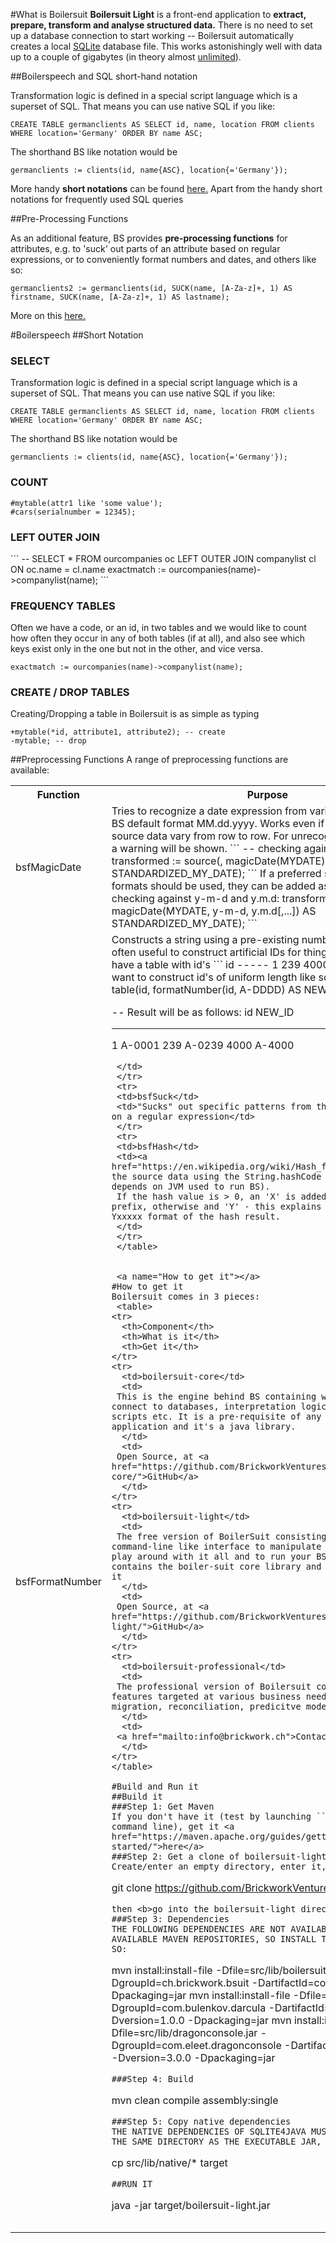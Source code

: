 #What is Boilersuit
<b>Boilersuit Light</b> is a front-end application to <b>extract, prepare, transform and analyse structured data.</b> There is no need to set up a database connection to start working -- Boilersuit automatically creates a local <a href="https://www.sqlite.org/">SQLite</a>  database file. This works astonishingly well with data up to a couple of gigabytes (in theory almost <a href="https://www.sqlite.org/faq.html#q8">unlimited</a>).


##Boilerspeech and SQL short-hand notation

  Transformation logic is defined in a special script language which is a superset of SQL. That means you can use native SQL if you like:
  ```
CREATE TABLE germanclients AS SELECT id, name, location FROM clients WHERE location='Germany' ORDER BY name ASC;
  ```
  The shorthand BS like notation would be
  ```
germanclients := clients(id, name{ASC}, location{='Germany'});
  ```
More handy <b>short notations</b> can be found <a href="#HandySQL">here.</a> Apart from the handy short notations for frequently used SQL queries

##Pre-Processing Functions

As an additional feature, BS provides <b>pre-processing functions</b> for attributes, e.g. to 'suck' out parts of an attribute based on regular expressions,
or to conveniently format numbers and dates, and others like so:
```
germanclients2 := germanclients(id, SUCK(name, [A-Za-z]+, 1) AS firstname, SUCK(name, [A-Za-z]+, 1) AS lastname);
```
More on this <a href="#bsf">here.</a>


#Boilerspeech
##Short Notation
  <a name="HandySQL"></a>
  <h3>SELECT</h3>
  
 Transformation logic is defined in a special script language which is a superset of SQL. That means you can use native SQL if you like:
 ```
CREATE TABLE germanclients AS SELECT id, name, location FROM clients WHERE location='Germany' ORDER BY name ASC;
 ```
 The shorthand BS like notation would be
 ```
germanclients := clients(id, name{ASC}, location{='Germany'});
 ```
  
  <h3>COUNT</h3>
  
 ```#table;
#mytable(attr1 like 'some value');
#cars(serialnumber = 12345);
 ```
  
  <h3>LEFT OUTER JOIN</h3>
  ```
-- SELECT * FROM ourcompanies oc LEFT OUTER JOIN companylist cl ON oc.name = cl.name
exactmatch := ourcompanies(name)->companylist(name);
  ```
  <h3>FREQUENCY TABLES</h3>
  
 Often we have a code, or an id, in two tables and we would like to count how often
 they occur in any of both tables (if at all), and also see which keys exist only in the one but
 not in the other, and vice versa.
  
  ```
exactmatch := ourcompanies(name)->companylist(name);
  ```
  <h3>CREATE / DROP TABLES</h3>
  
 Creating/Dropping a table in Boilersuit is as simple as typing
 ```
+mytable(*id, attribute1, attribute2); -- create
-mytable; -- drop
 ```
  
##Preprocessing Functions
  <a name="bsf"></a>
  A range of preprocessing functions are available:
  <table>
 <tr><th>Function</th><th>Purpose</th></tr>
 <tr>
 <td>bsfMagicDate</td>
 <td>Tries to recognize a date expression from various formats into the BS default format MM.dd.yyyy.
 Works even if the formats in the source data vary from row
 to row. For unrecognized expressions, a warning will be shown.
 ```
 -- checking against common formats
 transformed := source(, magicDate(MYDATE) AS STANDARDIZED_MY_DATE);
  ```
 If a preferred set of allowed formats should be used, they can be added as arguments:
 ```
 -- checking against y-m-d and y.m.d:
 transformed := source(, magicDate(MYDATE, y-m-d, y.m.d[,...]) AS STANDARDIZED_MY_DATE);
  ```
 </td>
 </tr>
 <tr>
 <td>bsfFormatNumber</td>
 <td>Constructs a string using a pre-existing number in a certain way often useful to construct artificial IDs
 for things. Lets assume we have a table with id's
 ```
id
-----
1
239
4000
```
Then, we may want to construct id's of uniform length like so:
```
result := table(id, formatNumber(id, A-DDDD) AS NEW_ID);

-- Result will be as follows:
id NEW_ID
----  -----------
1     A-0001
239   A-0239
4000  A-4000
```
 </td>
 </tr>
 <tr>
 <td>bsfSuck</td>
 <td>"Sucks" out specific patterns from the source data based on a regular expression</td>
 </tr>
 <tr>
 <td>bsfHash</td>
 <td><a href="https://en.wikipedia.org/wiki/Hash_function">Hashes</a> the source data using the String.hashCode method (probably depends on JVM used to run BS).
 If the hash value is > 0, an 'X' is added to the hash as a prefix, otherwise and 'Y' - this explains the Xxxxxx resp. Yxxxxx format of the hash result.
 </td>
 </tr>
 </table>
 

 <a name="How to get it"></a>
#How to get it
Boilersuit comes in 3 pieces:
 <table>
<tr>
  <th>Component</th>
  <th>What is it</th>
  <th>Get it</th>
</tr>
<tr>
  <td>boilersuit-core</td>
  <td>
 This is the engine behind BS containing what you need to connect to databases, interpretation logic needed to run scripts etc. It is a pre-requisite of any Boilersuit application and it's a java library.
  </td>
  <td>
 Open Source, at <a href="https://github.com/BrickworkVentures/boilersuit-core/">GitHub</a>
  </td>
</tr>
<tr>
  <td>boilersuit-light</td>
  <td>
 The free version of BoilerSuit consisting of a simple command-line like interface to manipulate and view data, to play around with it all and to run your BS scripts. It contains the boiler-suit core library and won't run without it
  </td>
  <td>
 Open Source, at <a href="https://github.com/BrickworkVentures/boilersuit-light/">GitHub</a>
  </td>
</tr>
<tr>
  <td>boilersuit-professional</td>
  <td>
 The professional version of Boilersuit contains special features targeted at various business needs such as data migration, reconciliation, predicitve modelling.
  </td>
  <td>
 <a href="mailto:info@brickwork.ch">Contact us</a>
  </td>
</tr>
</table>

#Build and Run it
##Build it
###Step 1: Get Maven
If you don't have it (test by launching ```mvn``` in your command line), get it <a href="https://maven.apache.org/guides/getting-started/">here</a>
###Step 2: Get a clone of boilersuit-light
Create/enter an empty directory, enter it, and launch
```
git clone https://github.com/BrickworkVentures/boilersuit-light.git
```
then <b>go into the boilersuit-light directory</b>!
###Step 3: Dependencies
THE FOLLOWING DEPENDENCIES ARE NOT AVAILABLE IN PUBLICLY AVAILABLE MAVEN REPOSITORIES, SO INSTALL THEM LOCALLY, LIKE SO:
```
mvn install:install-file -Dfile=src/lib/boilersuit-core.jar -DgroupId=ch.brickwork.bsuit -DartifactId=core -Dversion=1.0 -Dpackaging=jar
mvn install:install-file -Dfile=src/lib/darcula.jar -DgroupId=com.bulenkov.darcula -DartifactId=darcula -Dversion=1.0.0 -Dpackaging=jar
mvn install:install-file -Dfile=src/lib/dragonconsole.jar -DgroupId=com.eleet.dragonconsole -DartifactId=dragonconsole -Dversion=3.0.0 -Dpackaging=jar
```
###Step 4: Build
```
mvn clean compile assembly:single
```
###Step 5: Copy native dependencies
THE NATIVE DEPENDENCIES OF SQLITE4JAVA MUST BE COPIED INTO THE SAME DIRECTORY AS THE EXECUTABLE JAR, LIKE SO:
```
cp src/lib/native/* target
```
##RUN IT
```
java -jar target/boilersuit-light.jar
```
